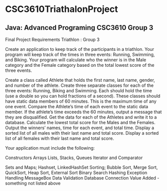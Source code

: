 ﻿# CSC3610TriathalonProject
Java: Advanced Programing CSC3610 Group 3
-----------------------------------------
Final Project Requirements
Triathlon : Group 3

Create an application to keep track of the participants in a triathlon.  Your program will keep track of the times in three events:  Running, Swimming, and Biking.  Your program will calculate who the winner is in the Male category and the Female category based on the total lowest score of the three events.      

Create a class called Athlete that holds the first name, last name, gender, and number of the athlete.
Create three separate classes for each of the three events:  Running, Biking and Swimming.  Each should hold the time (use a double so you can hold fractions of a second).
These classes should have static data members of 60 minutes.  This is the maximum time of any one event.  Compare the Athlete’s time of each event to the static data member.  If the athlete’s time exceeds the 60 minutes, output a message that they are disqualified.
Get the data for each of the Athletes and write it to a database. 
Calculate the lowest total score for the Males and the Females.
Output the winners’ names, time for each event, and total time. 
Display a sorted list of all males with their last name and total score.
Display a sorted list of all females with their last name and total score.


Your application must include the following:

Constructors 
Arrays
Lists, Stacks, Queues
Iterator and Comparator

Sets and Maps; Hashset, LinkedHashSet
Sorting; Bubble Sort, Merge Sort, QuickSort, Heap Sort, External Sort
Binary Search
Hashing
Exception Handling 
MessageBox 
Data Validation 
Database Connection
Value Added - something not listed above